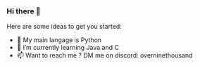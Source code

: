 ### Hi there 👋

Here are some ideas to get you started:

- 🔭 My main langage is Python
- 🌱 I’m currently learning Java and C
- 📫 Want to reach me ? DM me on discord: overninethousand

